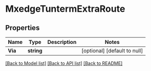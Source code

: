 # MxedgeTuntermExtraRoute

## Properties
Name | Type | Description | Notes
------------ | ------------- | ------------- | -------------
**Via** | **string** |  | [optional] [default to null]

[[Back to Model list]](../README.md#documentation-for-models) [[Back to API list]](../README.md#documentation-for-api-endpoints) [[Back to README]](../README.md)


